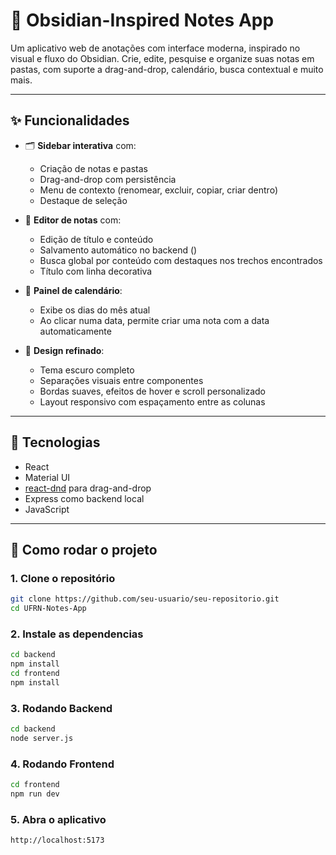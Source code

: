 # 🧠 Obsidian-Inspired Notes App

Um aplicativo web de anotações com interface moderna, inspirado no visual e fluxo do Obsidian. Crie, edite, pesquise e organize suas notas em pastas, com suporte a drag-and-drop, calendário, busca contextual e muito mais.

---

## ✨ Funcionalidades

- 🗂️ **Sidebar interativa** com:
  - Criação de notas e pastas
  - Drag-and-drop com persistência
  - Menu de contexto (renomear, excluir, copiar, criar dentro)
  - Destaque de seleção

- 📝 **Editor de notas** com:
  - Edição de título e conteúdo
  - Salvamento automático no backend ()
  - Busca global por conteúdo com destaques nos trechos encontrados
  - Título com linha decorativa

- 📅 **Painel de calendário**:
  - Exibe os dias do mês atual
  - Ao clicar numa data, permite criar uma nota com a data automaticamente

- 🎨 **Design refinado**:
  - Tema escuro completo
  - Separações visuais entre componentes
  - Bordas suaves, efeitos de hover e scroll personalizado
  - Layout responsivo com espaçamento entre as colunas

---

## 🧪 Tecnologias

- React
- Material UI
- [react-dnd](https://react-dnd.github.io/react-dnd/) para drag-and-drop
- Express como backend local
- JavaScript

---

## 🚀 Como rodar o projeto

### 1. Clone o repositório

```bash
git clone https://github.com/seu-usuario/seu-repositorio.git
cd UFRN-Notes-App
```

### 2. Instale as dependencias
```bash
cd backend
npm install
cd frontend
npm install
```

### 3. Rodando Backend
```bash
cd backend
node server.js
```

### 4. Rodando Frontend
```bash
cd frontend
npm run dev
```

### 5. Abra o aplicativo
```bash
http://localhost:5173
```
